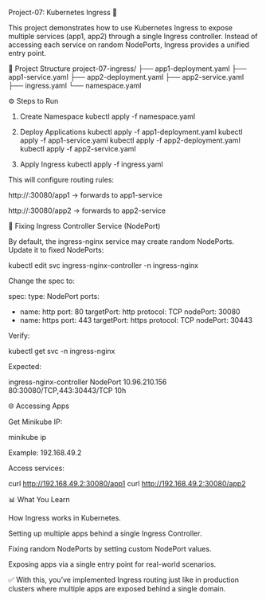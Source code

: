 Project-07: Kubernetes Ingress 🚦

This project demonstrates how to use Kubernetes Ingress to expose multiple services (app1, app2) through a single Ingress controller.
Instead of accessing each service on random NodePorts, Ingress provides a unified entry point.

📂 Project Structure
project-07-ingress/
├── app1-deployment.yaml
├── app1-service.yaml
├── app2-deployment.yaml
├── app2-service.yaml
├── ingress.yaml
└── namespace.yaml

⚙️ Steps to Run
1. Create Namespace
kubectl apply -f namespace.yaml

2. Deploy Applications
kubectl apply -f app1-deployment.yaml
kubectl apply -f app1-service.yaml
kubectl apply -f app2-deployment.yaml
kubectl apply -f app2-service.yaml

3. Apply Ingress
kubectl apply -f ingress.yaml


This will configure routing rules:

http://<minikube-ip>:30080/app1 → forwards to app1-service

http://<minikube-ip>:30080/app2 → forwards to app2-service

🔧 Fixing Ingress Controller Service (NodePort)

By default, the ingress-nginx service may create random NodePorts.
Update it to fixed NodePorts:

kubectl edit svc ingress-nginx-controller -n ingress-nginx


Change the spec to:

spec:
  type: NodePort
  ports:
  - name: http
    port: 80
    targetPort: http
    protocol: TCP
    nodePort: 30080
  - name: https
    port: 443
    targetPort: https
    protocol: TCP
    nodePort: 30443


Verify:

kubectl get svc -n ingress-nginx


Expected:

ingress-nginx-controller   NodePort   10.96.210.156   <none>   80:30080/TCP,443:30443/TCP   10h

🌐 Accessing Apps

Get Minikube IP:

minikube ip


Example: 192.168.49.2

Access services:

curl http://192.168.49.2:30080/app1
curl http://192.168.49.2:30080/app2

📊 What You Learn

How Ingress works in Kubernetes.

Setting up multiple apps behind a single Ingress Controller.

Fixing random NodePorts by setting custom NodePort values.

Exposing apps via a single entry point for real-world scenarios.

✅ With this, you’ve implemented Ingress routing just like in production clusters where multiple apps are exposed behind a single domain.